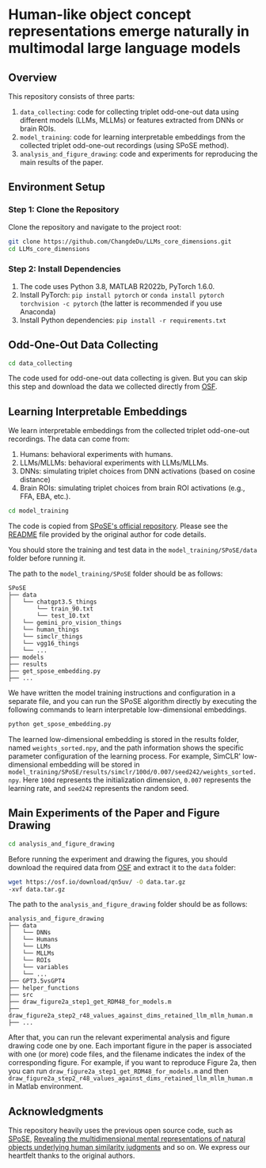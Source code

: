 # Human-like object concept representations emerge naturally in multimodal large language models

## Overview

This repository consists of three parts:
1. `data_collecting`: code for collecting triplet odd-one-out data using different models (LLMs, MLLMs) or features extracted from DNNs or brain ROIs.
2. `model_training`: code for learning interpretable embeddings from the collected triplet odd-one-out recordings (using SPoSE method). 
3. `analysis_and_figure_drawing`: code and experiments for reproducing the main results of the paper. 

## Environment Setup

### Step 1: Clone the Repository

Clone the repository and navigate to the project root:

```bash
git clone https://github.com/ChangdeDu/LLMs_core_dimensions.git
cd LLMs_core_dimensions
```

### Step 2: Install Dependencies

1. The code uses Python 3.8, MATLAB R2022b, PyTorch 1.6.0.
2. Install PyTorch: `pip install pytorch` or `conda install pytorch torchvision -c pytorch` (the latter is recommended if you use Anaconda)
3. Install Python dependencies: `pip install -r requirements.txt`

## Odd-One-Out Data Collecting

```bash
cd data_collecting
```

The code used for odd-one-out data collecting is given. But you can skip this step and download the data we collected directly from [OSF](https://osf.io/qn5uv/).

## Learning Interpretable Embeddings

We learn interpretable embeddings from the collected triplet odd-one-out recordings. The data can come from:

1. Humans: behavioral experiments with humans.
2. LLMs/MLLMs: behavioral experiments with LLMs/MLLMs.
3. DNNs: simulating triplet choices from DNN activations (based on cosine distance)
4. Brain ROIs: simulating triplet choices from brain ROI activations (e.g., FFA, EBA, etc.).

```bash
cd model_training
```

The code is copied from [SPoSE's official repository](https://github.com/ViCCo-Group/SPoSE). Please see the [README](../model_training/SPoSE/README.md) file provided by the original author for code details. 


You should store the training and test data in the `model_training/SPoSE/data` folder before running it.

The path to the `model_training/SPoSE` folder should be as follows:

```
SPoSE
├── data
│   └── chatgpt3.5_things
│       └── train_90.txt
│       └── test_10.txt
│   └── gemini_pro_vision_things
│   └── human_things
│   └── simclr_things
│   └── vgg16_things
│   └── ...
├── models
├── results
├── get_spose_embedding.py
├── ...
```

We have written the model training instructions and configuration in a separate file, and you can run the SPoSE algorithm directly by executing the following commands to learn interpretable low-dimensional embeddings.

```bash
python get_spose_embedding.py
```

The learned low-dimensional embedding is stored in the results folder, named `weights_sorted.npy`, and the path information shows the specific parameter configuration of the learning process. For example, SimCLR' low-dimensional embedding will be stored in `model_training/SPoSE/results/simclr/100d/0.007/seed242/weights_sorted.npy`. Here `100d` represents the initialization dimension, `0.007` represents the learning rate, and `seed242` represents the random seed.

## Main Experiments of the Paper and Figure Drawing

```bash
cd analysis_and_figure_drawing
```

Before running the experiment and drawing the figures, you should download the required data from [OSF](https://osf.io/qn5uv/) and extract it to the `data` folder:

```bash
wget https://osf.io/download/qn5uv/ -O data.tar.gz
-xvf data.tar.gz
```
The path to the `analysis_and_figure_drawing` folder should be as follows:

```
analysis_and_figure_drawing
├── data
│   └── DNNs
│   └── Humans
│   └── LLMs
│   └── MLLMs
│   └── ROIs
│   └── variables
│   └── ...
├── GPT3.5vsGPT4
├── helper_functions
├── src
├── draw_figure2a_step1_get_RDM48_for_models.m
├── draw_figure2a_step2_r48_values_against_dims_retained_llm_mllm_human.m
├── ...
```

After that, you can run the relevant experimental analysis and figure drawing code one by one. Each important figure in the paper is associated with one (or more) code files, and the filename indicates the index of the corresponding figure. For example, if you want to reproduce Figure 2a, then you can run `draw_figure2a_step1_get_RDM48_for_models.m` and then `draw_figure2a_step2_r48_values_against_dims_retained_llm_mllm_human.m` in Matlab environment.

## Acknowledgments

This repository heavily uses the previous open source code, such as [SPoSE](https://github.com/ViCCo-Group/SPoSE), [Revealing the multidimensional mental representations of natural objects underlying human similarity judgments](https://osf.io/z2784/) and so on. We express our heartfelt thanks to the original authors.
